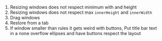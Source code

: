 1) Resizing windows does not respect minimum with and height
2) Resizing windows does not respect max `innerHeight` and `innerWidth`
3) Drag windows
4) Restore from a tab
5) If window smaller than rules it gets weird with buttons, Put title bar text in a none overflow ellipses and have buttons respect the layout
